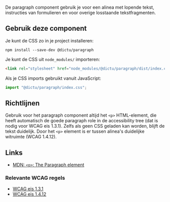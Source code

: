 <!-- @license CC0-1.0 -->

De paragraph component gebruik je voor een alinea met lopende tekst, instructies van formulieren en voor overige losstaande tekstfragmenten.

## Gebruik deze component
Je kunt de CSS zo in je project installeren:

```console
npm install --save-dev @dictu/paragraph
```

Je kunt de CSS uit `node_modules/` importeren:

```html
<link rel="stylesheet" href="node_modules/@dictu/paragraph/dist/index.css" />
```

Als je CSS imports gebruikt vanuit JavaScript:

```javascript
import "@dictu/paragraph/index.css";
```

## Richtlijnen

Gebruik voor het paragraph component altijd het `<p>` HTML-element, die heeft automatisch de goede paragraph role in de accessibility tree (dat is nodig voor WCAG eis 1.3.1). Zelfs als geen CSS geladen kan worden, blijft de tekst duidelijk. Door het `<p>` element is er tussen alinea's duidelijke witruimte (WCAG 1.4.12).

## Links

- [MDN: `<p>`: The Paragraph element](https://developer.mozilla.org/en-US/docs/Web/HTML/Reference/Elements/p)

### Relevante WCAG regels

- [WCAG eis 1.3.1](https://www.w3.org/TR/WCAG21/#info-and-relationships)  
- [WCAG eis 1.4.12](https://www.w3.org/TR/WCAG21/#text-spacing)
